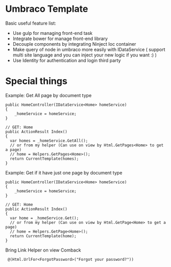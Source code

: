 # Umbraco Template

Basic useful feature list:

 * Use gulp for managing front-end task
 * Integrate bower for manage front-end library
 * Decouple components by integrating Ninject Ioc container
 * Make query of node in umbraco more easily with IDataService ( support multi site language and you can inject your new logic if you want :) )
 * Use Identity for authentication and login third party
 
# Special things

Example: Get All page by document type

```
public HomeController(IDataService<Home> homeService)
{
	_homeService = homeService;
}

// GET: Home
public ActionResult Index()
{
  var homes = _homeService.GetAll();
  // or from my helper (Can use on view by Html.GetPages<Home> to get a page)
  // home = Helpers.GetPages<Home>();
  return CurrentTemplate(homes);
}
```

Example: Get if it have just one page by document type

```
public HomeController(IDataService<Home> homeService)
{
	_homeService = homeService;
}

// GET: Home
public ActionResult Index()
{
  var home = _homeService.Get();
  // or from my helper (Can use on view by Html.GetPage<Home> to get a page)
  // home = Helpers.GetPage<Home>();
  return CurrentTemplate(home);
}
```
Bring Link Helper on view Comback
```
 @(Html.UrlFor<ForgotPassword>("Forgot your password?"))
```
